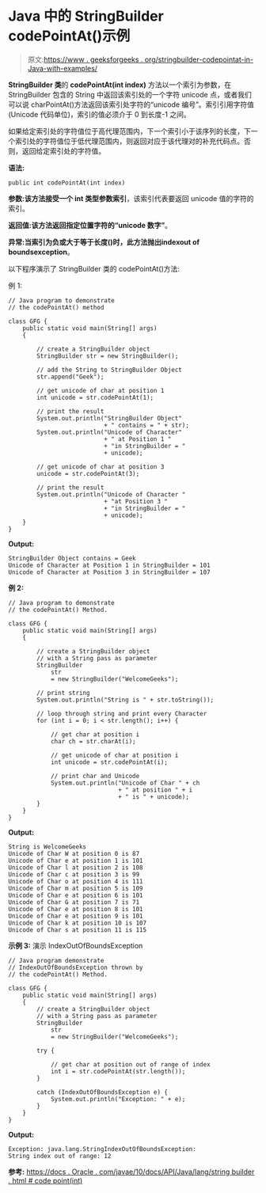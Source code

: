 # Java 中的 StringBuilder codePointAt()示例

> 原文:[https://www . geeksforgeeks . org/stringbuilder-codepointat-in-Java-with-examples/](https://www.geeksforgeeks.org/stringbuilder-codepointat-in-java-with-examples/)

**StringBuilder 类**的 **codePointAt(int index)** 方法以一个索引为参数，在 StringBuilder 包含的 String 中返回该索引处的一个字符 unicode 点，或者我们可以说 charPointAt()方法返回该索引处字符的“unicode 编号”。索引引用字符值(Unicode 代码单位)，索引的值必须介于 0 到长度-1 之间。

如果给定索引处的字符值位于高代理范围内，下一个索引小于该序列的长度，下一个索引处的字符值位于低代理范围内，则返回对应于该代理对的补充代码点。否则，返回给定索引处的字符值。

**语法:**

```
public int codePointAt(int index)
```

**参数:**该方法接受一个 int 类型参数**索引**，该索引代表要返回 unicode 值的字符的索引。

**返回值:**该方法返回指定位置字符的**“unicode 数字”**。

**异常:**当索引为负或大于等于长度()时，此方法抛出**indexout of boundsexception**。

以下程序演示了 StringBuilder 类的 codePointAt()方法:

例 1:

```
// Java program to demonstrate
// the codePointAt() method

class GFG {
    public static void main(String[] args)
    {

        // create a StringBuilder object
        StringBuilder str = new StringBuilder();

        // add the String to StringBuilder Object
        str.append("Geek");

        // get unicode of char at position 1
        int unicode = str.codePointAt(1);

        // print the result
        System.out.println("StringBuilder Object"
                           + " contains = " + str);
        System.out.println("Unicode of Character"
                           + " at Position 1 "
                           + "in StringBuilder = "
                           + unicode);

        // get unicode of char at position 3
        unicode = str.codePointAt(3);

        // print the result
        System.out.println("Unicode of Character "
                           + "at Position 3 "
                           + "in StringBuilder = "
                           + unicode);
    }
}
```

**Output:**

```
StringBuilder Object contains = Geek
Unicode of Character at Position 1 in StringBuilder = 101
Unicode of Character at Position 3 in StringBuilder = 107

```

**例 2:**

```
// Java program to demonstrate
// the codePointAt() Method.

class GFG {
    public static void main(String[] args)
    {

        // create a StringBuilder object
        // with a String pass as parameter
        StringBuilder
            str
            = new StringBuilder("WelcomeGeeks");

        // print string
        System.out.println("String is " + str.toString());

        // loop through string and print every Character
        for (int i = 0; i < str.length(); i++) {

            // get char at position i
            char ch = str.charAt(i);

            // get unicode of char at position i
            int unicode = str.codePointAt(i);

            // print char and Unicode
            System.out.println("Unicode of Char " + ch
                               + " at position " + i
                               + " is " + unicode);
        }
    }
}
```

**Output:**

```
String is WelcomeGeeks
Unicode of Char W at position 0 is 87
Unicode of Char e at position 1 is 101
Unicode of Char l at position 2 is 108
Unicode of Char c at position 3 is 99
Unicode of Char o at position 4 is 111
Unicode of Char m at position 5 is 109
Unicode of Char e at position 6 is 101
Unicode of Char G at position 7 is 71
Unicode of Char e at position 8 is 101
Unicode of Char e at position 9 is 101
Unicode of Char k at position 10 is 107
Unicode of Char s at position 11 is 115

```

**示例 3:** 演示 IndexOutOfBoundsException

```
// Java program demonstrate
// IndexOutOfBoundsException thrown by
// the codePointAt() Method.

class GFG {
    public static void main(String[] args)
    {
        // create a StringBuilder object
        // with a String pass as parameter
        StringBuilder
            str
            = new StringBuilder("WelcomeGeeks");

        try {

            // get char at position out of range of index
            int i = str.codePointAt(str.length());
        }

        catch (IndexOutOfBoundsException e) {
            System.out.println("Exception: " + e);
        }
    }
}
```

**Output:**

```
Exception: java.lang.StringIndexOutOfBoundsException: 
String index out of range: 12

```

**参考:**
[https://docs . Oracle . com/javae/10/docs/API/Java/lang/string builder . html # code point(int)](https://docs.oracle.com/javase/10/docs/api/java/lang/StringBuilder.html#codePointAt(int))